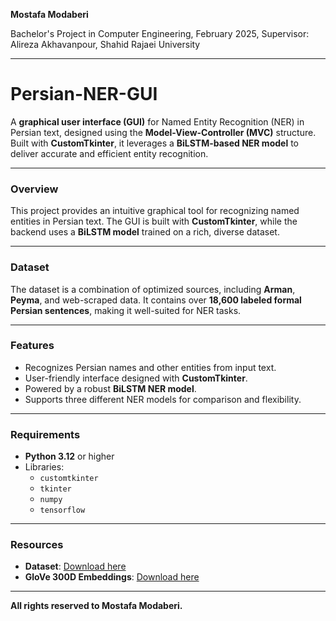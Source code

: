 
**Mostafa Modaberi**

Bachelor's Project in Computer Engineering, February 2025, Supervisor: Alireza Akhavanpour, Shahid Rajaei University

---

# Persian-NER-GUI  

A **graphical user interface (GUI)** for Named Entity Recognition (NER) in Persian text, designed using the **Model-View-Controller (MVC)** structure. Built with **CustomTkinter**, it leverages a **BiLSTM-based NER model** to deliver accurate and efficient entity recognition.

---

### Overview  
This project provides an intuitive graphical tool for recognizing named entities in Persian text. The GUI is built with **CustomTkinter**, while the backend uses a **BiLSTM model** trained on a rich, diverse dataset.

---

### Dataset  
The dataset is a combination of optimized sources, including **Arman**, **Peyma**, and web-scraped data. It contains over **18,600 labeled formal Persian sentences**, making it well-suited for NER tasks.

---

### Features  
- Recognizes Persian names and other entities from input text.  
- User-friendly interface designed with **CustomTkinter**.  
- Powered by a robust **BiLSTM NER model**.  
- Supports three different NER models for comparison and flexibility.

---

### Requirements  
- **Python 3.12** or higher  
- Libraries:  
  - `customtkinter`  
  - `tkinter`  
  - `numpy`  
  - `tensorflow`  

---

### Resources  
- **Dataset**: [Download here](https://www.dropbox.com/scl/fi/ln64xjqlwd4665u9sp2bq/Full_Dataset.rar?rlkey=g5aa4zefy2xpj98n3x8ihjcp2&st=bg907w5p&dl=0)  
- **GloVe 300D Embeddings**: [Download here](https://raw.githubusercontent.com/HaniehP/PersianNER/refs/heads/master/glove300d.txt.zip)  

---

**All rights reserved to Mostafa Modaberi.**
